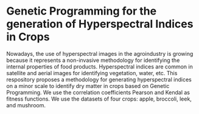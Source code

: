 # Genetic Programming for the generation of Hyperspectral Indices in Crops

Nowadays, the use of hyperspectral images in the agroindustry is growing because it represents a non-invasive methodology for identifying the internal properties of food products. Hyperspectral indices are common in satellite and aerial images for identifying vegetation, water, etc. This respository proposes a methodology for generating hyperspectral indices on a minor scale to identify dry matter in crops based on Genetic Programming. We use the correlation coefficients Pearson and Kendal as fitness functions. We use the datasets of four crops: apple, broccoli, leek, and mushroom. 
